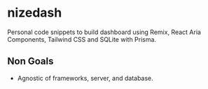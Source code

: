 # nizedash

Personal code snippets to build dashboard using Remix, React Aria Components, Tailwind CSS and SQLite with Prisma.

## Non Goals

-   Agnostic of frameworks, server, and database.
